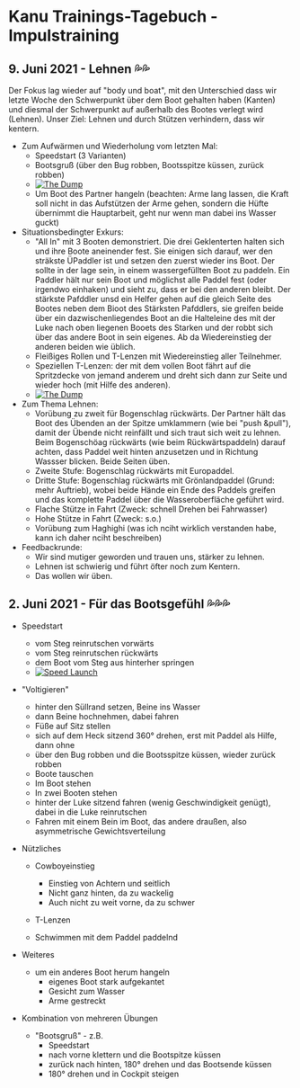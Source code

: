 # Kanu Trainings-Tagebuch - Impulstraining

## 9. Juni 2021 - Lehnen 💦💦

Der Fokus lag wieder auf "body und boat", mit den Unterschied dass wir letzte Woche den Schwerpunkt über dem Boot gehalten haben (Kanten) und diesmal der Schwerpunkt auf außerhalb des Bootes verlegt wird (Lehnen). Unser Ziel: Lehnen und durch Stützen verhindern, dass wir kentern.
- Zum Aufwärmen und Wiederholung vom letzten Mal:
  - Speedstart (3 Varianten)
  - Bootsgruß (über den Bug robben, Bootsspitze küssen, zurück robben)
  - [![The Dump](https://img.youtube.com/vi/sFrwEV7aMhc/3.jpg)](https://www.youtube.com/watch?v=sFrwEV7aMhc)
  - Um Boot des Partner hangeln (beachten: Arme lang lassen, die Kraft soll nicht in das Aufstützen der Arme gehen, sondern die Hüfte übernimmt die Hauptarbeit, geht nur wenn man dabei ins Wasser guckt)
- Situationsbedingter Exkurs:
  - "All In" mit 3 Booten demonstriert. Die drei Geklenterten halten sich und ihre Boote aneinender fest. Sie einigen sich darauf, wer den sträkste ÜPaddler ist und setzen den zuerst wieder ins Boot. Der sollte in der lage sein, in einem wassergefüllten Boot zu paddeln. Ein Paddler hält nur sein Boot und möglichst alle Paddel fest (oder irgendwo einhaken) und sieht zu, dass er bei den anderen bleibt. Der stärkste Pafddler unsd ein Helfer gehen auf die gleich Seite des Bootes neben dem Bioot des Stärksten Pafddlers, sie greifen beide über ein dazwischenliegendes Boot an die Halteleine des mit der Luke nach oben liegenen Booets des Starken und der robbt sich über das andere Boot in sein eigenes. Ab da Wiedereinstieg der anderen beiden wie üblich.
  - Fleißiges Rollen und T-Lenzen mit Wiedereinstieg aller Teilnehmer.
  - Speziellen T-Lenzen: der mit dem vollen Boot fährt auf die Spritzdecke von jemand anderem und dreht sich dann zur Seite und wieder hoch (mit Hilfe des anderen).
  - [![The Dump](https://img.youtube.com/vi/IIeYHwWs5pc/3.jpg)](https://www.youtube.com/watch?v=IIeYHwWs5pc)
- Zum Thema Lehnen:
  - Vorübung zu zweit für Bogenschlag rückwärts. Der Partner hält das Boot des Übenden an der Spitze umklammern (wie bei "push &pull"), damit der Übende nicht reinfällt und sich traut sich weit zu lehnen. Beim Bogenschöag rückwärts (wie beim Rückwärtspaddeln) darauf achten, dass Paddel weit hinten anzusetzen und in Richtung Wassser blicken. Beide Seiten üben.
  - Zweite Stufe: Bogenschlag rückwärts mit Europaddel.
  - Dritte Stufe: Bogenschlag rückwärts mit Grönlandpaddel (Grund: mehr Auftrieb), wobei beide Hände ein Ende des Paddels greifen und das komplette Paddel über die Wasseroberfläche geführt wird.
  - Flache Stütze in Fahrt (Zweck: schnell Drehen bei Fahrwasser)
  - Hohe Stütze in Fahrt (Zweck: s.o.)
  - Vorübung zum Haghighi (was ich nciht wirklich verstanden habe, kann ich daher nciht beschreiben)
- Feedbackrunde:
  - Wir sind mutiger geworden und trauen uns, stärker zu lehnen.
  - Lehnen ist schwierig und führt öfter noch zum Kentern.
  - Das wollen wir üben.

## 2. Juni 2021 - Für das Bootsgefühl 💦💦💦

- Speedstart
  - vom Steg reinrutschen vorwärts
  - vom Steg reinrutschen rückwärts
  - dem Boot vom Steg aus hinterher springen 
  - [![Speed Launch](https://img.youtube.com/vi/Y6Lo8jOSJ0c/2.jpg)](https://www.youtube.com/watch?v=Y6Lo8jOSJ0c)

- "Voltigieren"
  - hinter den Süllrand setzen, Beine ins Wasser
  - dann Beine hochnehmen, dabei fahren
  - Füße auf Sitz stellen
  - sich auf dem Heck sitzend 360° drehen, erst mit Paddel als Hilfe, dann ohne
  - über den Bug robben und die Bootsspitze küssen, wieder zurück robben
  - Boote tauschen
  - Im Boot stehen
  - In zwei Booten stehen
  - hinter der Luke sitzend fahren (wenig Geschwindigkeit genügt), dabei in die Luke reinrutschen
  - Fahren mit einem Bein im Boot, das andere draußen, also asymmetrische Gewichtsverteilung

- Nützliches
  - Cowboyeinstieg
    - Einstieg von Achtern und seitlich
    - Nicht ganz hinten, da zu wackelig
    - Auch nicht zu weit vorne, da zu schwer

  - T-Lenzen
  - Schwimmen mit dem Paddel paddelnd

- Weiteres
  - um ein anderes Boot herum hangeln
    - eigenes Boot stark aufgekantet
    - Gesicht zum Wasser
    - Arme gestreckt

- Kombination von mehreren Übungen
  - "Bootsgruß" - z.B.
    - Speedstart
    - nach vorne klettern und die Bootspitze küssen
    - zurück nach hinten, 180° drehen und das Bootsende küssen
    - 180° drehen und in Cockpit steigen

